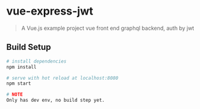 # vue-express-jwt

> A Vue.js example project
> vue front end
> graphql backend, auth by jwt

## Build Setup

``` bash
# install dependencies
npm install

# serve with hot reload at localhost:8080
npm start

# NOTE
Only has dev env, no build step yet.
